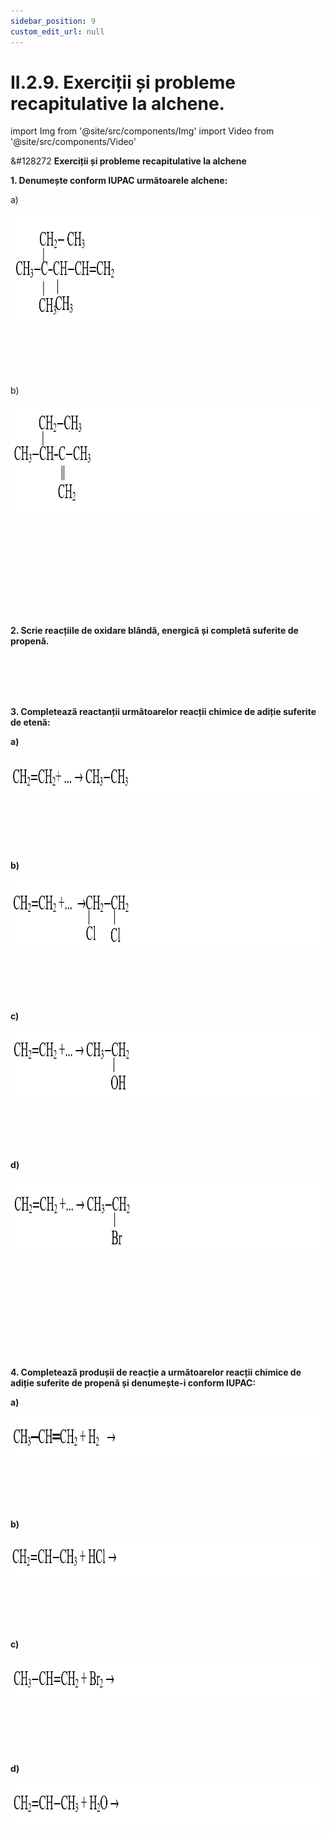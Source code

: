 ```yaml
---
sidebar_position: 9
custom_edit_url: null
---
```


# II.2.9. Exerciții și probleme recapitulative la alchene.




import Img from '@site/src/components/Img'
import Video from '@site/src/components/Video'




<div class="alert alert--warning" role="alert">

&#128272 **Exerciții și probleme recapitulative la alchene**


**1. Denumește conform IUPAC următoarele alchene:**

a)


<Img className="img-responsive4" src="chimie/clasa10/capitolul2/II-2-9-exercitii-si-probleme-recapitulative-la-alchene-poza1-problema1-cerinta1.png" width="1000" height="175" lazy={false} />

<br></br>
<br></br>



b)


<Img className="img-responsive4" src="chimie/clasa10/capitolul2/II-2-9-exercitii-si-probleme-recapitulative-la-alchene-poza2-problema1-cerinta2.png" width="1000" height="172" lazy={false} />

<br></br>
<br></br>

<br></br>
<br></br>



**2. Scrie reacțiile de oxidare blândă, energică și completă suferite de propenă.**

<br></br>
<br></br>


**3. Completează reactanții următoarelor reacții chimice de adiție suferite de etenă:**

**a)**


<Img className="img-responsive4" src="chimie/clasa10/capitolul2/II-2-9-exercitii-si-probleme-recapitulative-la-alchene-poza3-problema3-cerinta1.png" width="1000" height="68" lazy={false} />

<br></br>
<br></br>



**b)**


<Img className="img-responsive4" src="chimie/clasa10/capitolul2/II-2-9-exercitii-si-probleme-recapitulative-la-alchene-poza4-problema3-cerinta2.png" width="1000" height="111" lazy={false} />

<br></br>
<br></br>



**c)**


<Img className="img-responsive4" src="chimie/clasa10/capitolul2/II-2-9-exercitii-si-probleme-recapitulative-la-alchene-poza5-problema3-cerinta3.png" width="1000" height="108" />

<br></br>
<br></br>



**d)**


<Img className="img-responsive4" src="chimie/clasa10/capitolul2/II-2-9-exercitii-si-probleme-recapitulative-la-alchene-poza6-problema3-cerinta4.png" width="1000" height="120" />

<br></br>
<br></br>

<br></br>
<br></br>



**4. Completează produșii de reacție a următoarelor reacții chimice de adiție suferite de propenă și denumește-i conform IUPAC:**


**a)**


<Img className="img-responsive4" src="chimie/clasa10/capitolul2/II-2-9-exercitii-si-probleme-recapitulative-la-alchene-poza7-problema4-cerinta1.png" width="1000" height="65" />

<br></br>
<br></br>



**b)**


<Img className="img-responsive4" src="chimie/clasa10/capitolul2/II-2-9-exercitii-si-probleme-recapitulative-la-alchene-poza8-problema4-cerinta2.png" width="1000" height="62" />

<br></br>
<br></br>



**c)**


<Img className="img-responsive4" src="chimie/clasa10/capitolul2/II-2-9-exercitii-si-probleme-recapitulative-la-alchene-poza9-problema4-cerinta3.png" width="1000" height="69" />

<br></br>
<br></br>



**d)**


<Img className="img-responsive4" src="chimie/clasa10/capitolul2/II-2-9-exercitii-si-probleme-recapitulative-la-alchene-poza10-problema4-cerinta4.png" width="1000" height="67" />





</div>